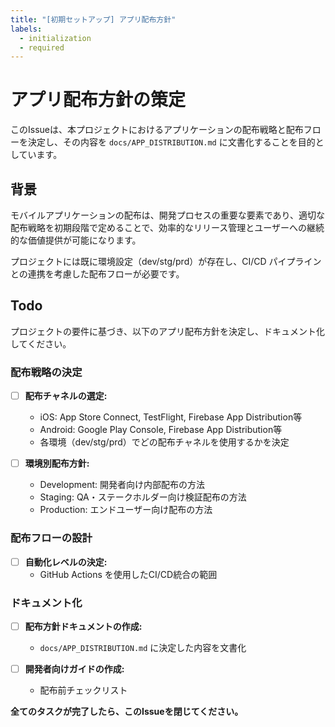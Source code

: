 ```yaml
---
title: "[初期セットアップ] アプリ配布方針"
labels:
  - initialization
  - required
---
```


# アプリ配布方針の策定

このIssueは、本プロジェクトにおけるアプリケーションの配布戦略と配布フローを決定し、その内容を `docs/APP_DISTRIBUTION.md` に文書化することを目的としています。

## 背景

モバイルアプリケーションの配布は、開発プロセスの重要な要素であり、適切な配布戦略を初期段階で定めることで、効率的なリリース管理とユーザーへの継続的な価値提供が可能になります。

プロジェクトには既に環境設定（dev/stg/prd）が存在し、CI/CD パイプラインとの連携を考慮した配布フローが必要です。

## Todo

プロジェクトの要件に基づき、以下のアプリ配布方針を決定し、ドキュメント化してください。

### 配布戦略の決定

- [ ] **配布チャネルの選定:**
  - iOS: App Store Connect, TestFlight, Firebase App Distribution等
  - Android: Google Play Console, Firebase App Distribution等
  - 各環境（dev/stg/prd）でどの配布チャネルを使用するかを決定

- [ ] **環境別配布方針:**
  - Development: 開発者向け内部配布の方法
  - Staging: QA・ステークホルダー向け検証配布の方法
  - Production: エンドユーザー向け配布の方法

### 配布フローの設計

- [ ] **自動化レベルの決定:**
  - GitHub Actions を使用したCI/CD統合の範囲

### ドキュメント化

- [ ] **配布方針ドキュメントの作成:**
  - `docs/APP_DISTRIBUTION.md` に決定した内容を文書化

- [ ] **開発者向けガイドの作成:**
  - 配布前チェックリスト

**全てのタスクが完了したら、このIssueを閉じてください。**
